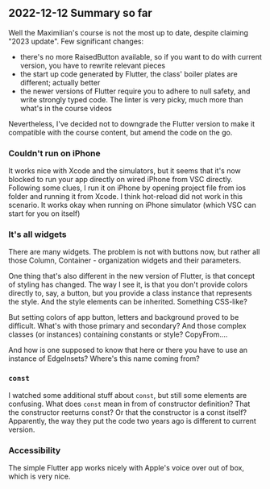 
## 2022-12-12 Summary so far

Well the Maximilian's course is not the most up to date, despite claiming "2023 update". Few significant changes:

- there's no more RaisedButton available, so if you want to do with current version, you have to rewrite relevant pieces
- the start up code generated by Flutter, the class' boiler plates are different; actually better
- the newer versions of Flutter require you to adhere to null safety, and write strongly typed code. The linter is very picky, much more than what's in the course videos

Nevertheless, I've decided not to downgrade the Flutter version to make it compatible with the course content, but amend the code on the go.

### Couldn't run on iPhone

It works nice with Xcode and the simulators, but it seems that it's now blocked to run your app directly on wired iPhone from VSC directly. Following some clues, I run it on iPhone by opening project file from ios folder and running it from Xcode. I think hot-reload did not work in this scenario. It works okay when running on iPhone simulator (which VSC can start for you on itself)

### It's all widgets

There are many widgets. The problem is not with buttons now, but rather all those Column, Container - organization widgets and their parameters.

One thing that's also different in the new version of Flutter, is that concept of styling has changed. The way I see it, is that you don't provide colors directly to, say, a button, but you provide a class instance that represents the style. And the style elements can be inherited. Something CSS-like?

But setting colors of app button, letters and background proved to be difficult. What's with those primary and secondary? And those complex classes (or instances) containing constants or style? CopyFrom....

And how is one supposed to know that here or there you have to use an instance of EdgeInsets? Where's this name coming from?

### `const`

I watched some additional stuff about `const`, but still some elements are confusing. What does `const` mean in from of constructor definition? That the constructor reeturns const? Or that the constructor is a const itself? 
Apparently, the way they put the code two years ago is different to current version.

### Accessibility

The simple Flutter app works nicely with Apple's voice over out of box, which is very nice.

